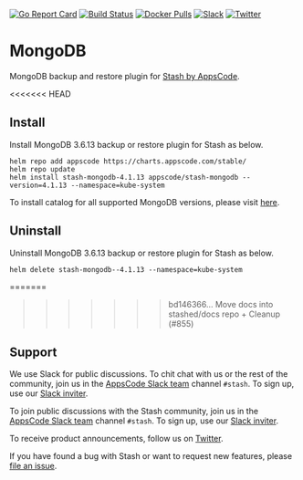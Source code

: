 [![Go Report Card](https://goreportcard.com/badge/stash.appscode.dev/mongodb)](https://goreportcard.com/report/stash.appscode.dev/mongodb)
[![Build Status](https://travis-ci.org/stashed/mongodb.svg?branch=master)](https://travis-ci.org/stashed/mongodb)
[![Docker Pulls](https://img.shields.io/docker/pulls/stashed/stash-mongodb.svg)](https://hub.docker.com/r/stashed/stash-mongodb/)
[![Slack](https://slack.appscode.com/badge.svg)](https://slack.appscode.com)
[![Twitter](https://img.shields.io/twitter/follow/appscodehq.svg?style=social&logo=twitter&label=Follow)](https://twitter.com/intent/follow?screen_name=AppsCodeHQ)

# MongoDB

MongoDB backup and restore plugin for [Stash by AppsCode](https://appscode.com/products/stash).

<<<<<<< HEAD
## Install

Install MongoDB 3.6.13 backup or restore plugin for Stash as below.

```console
helm repo add appscode https://charts.appscode.com/stable/
helm repo update
helm install stash-mongodb-4.1.13 appscode/stash-mongodb --version=4.1.13 --namespace=kube-system
```

To install catalog for all supported MongoDB versions, please visit [here](https://github.com/stashed/catalog).

## Uninstall

Uninstall MongoDB 3.6.13 backup or restore plugin for Stash as below.

```console
helm delete stash-mongodb--4.1.13 --namespace=kube-system
```

=======
>>>>>>> bd146366... Move docs into stashed/docs repo + Cleanup (#855)
## Support

We use Slack for public discussions. To chit chat with us or the rest of the community, join us in the [AppsCode Slack team](https://appscode.slack.com/messages/C8NCX6N23/details/) channel `#stash`. To sign up, use our [Slack inviter](https://slack.appscode.com/).

To join public discussions with the Stash community, join us in the [AppsCode Slack team](https://appscode.slack.com/messages/C8NCX6N23/details/) channel `#stash`. To sign up, use our [Slack inviter](https://slack.appscode.com/).

To receive product announcements, follow us on [Twitter](https://twitter.com/KubeStash).

If you have found a bug with Stash or want to request new features, please [file an issue](https://github.com/stashed/project/issues/new).
